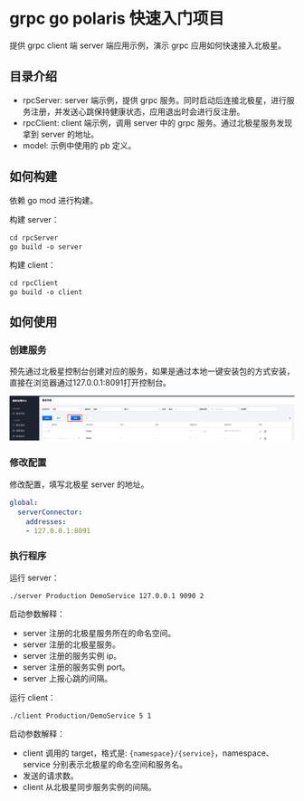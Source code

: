 # grpc go polaris 快速入门项目

提供 grpc client 端 server 端应用示例，演示 grpc 应用如何快速接入北极星。

## 目录介绍

- rpcServer: server 端示例，提供 grpc 服务。同时启动后连接北极星，进行服务注册，并发送心跳保持健康状态，应用退出时会进行反注册。
- rpcClient: client 端示例，调用 server 中的 grpc 服务。通过北极星服务发现拿到 server 的地址。
- model: 示例中使用的 pb 定义。 

## 如何构建

依赖 go mod 进行构建。

构建 server：
```shell
cd rpcServer
go build -o server
```

构建 client：

```shell
cd rpcClient
go build -o client
```


## 如何使用

### 创建服务

预先通过北极星控制台创建对应的服务，如果是通过本地一键安装包的方式安装，直接在浏览器通过127.0.0.1:8091打开控制台。

![img.png](../../doc/create_service.png)

### 修改配置

修改配置，填写北极星 server 的地址。

```yaml
global:
  serverConnector:
    addresses:
    - 127.0.0.1:8091
```

### 执行程序

运行 server：
```shell
./server Production DemoService 127.0.0.1 9090 2
```
启动参数解释：
- server 注册的北极星服务所在的命名空间。
- server 注册的北极星服务。
- server 注册的服务实例 ip。
- server 注册的服务实例 port。
- server 上报心跳的间隔。

运行 client：

```shell
./client Production/DemoService 5 1
```
启动参数解释：
- client 调用的 target，格式是: `{namespace}/{service}`，namespace、service 分别表示北极星的命名空间和服务名。
- 发送的请求数。
- client 从北极星同步服务实例的间隔。
